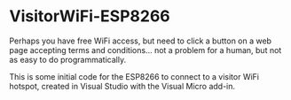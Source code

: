 # VisitorWiFi-ESP8266

Perhaps you have free WiFi access, but need to click a button on a web page accepting terms and conditions... not a problem for a human, but not as easy to do programmatically.

This is some initial code for the ESP8266 to connect to a visitor WiFi hotspot, created in Visual Studio with the Visual Micro add-in.
